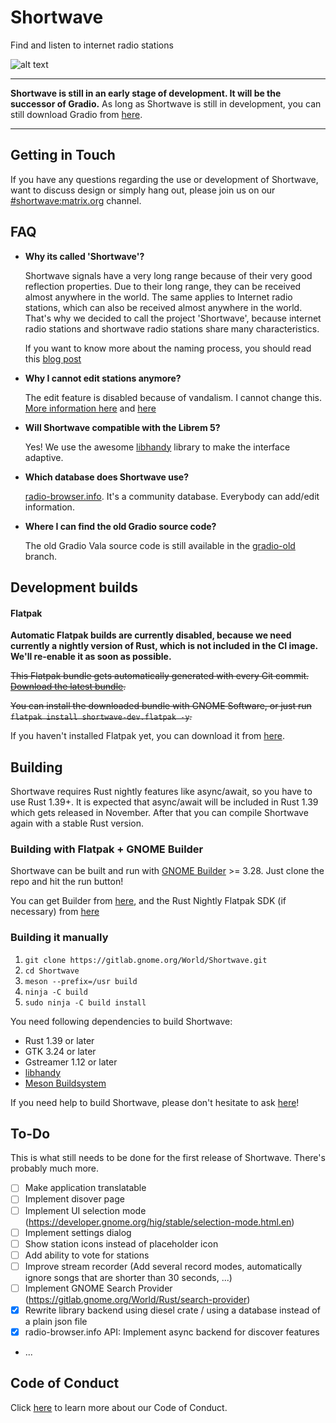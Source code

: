 # Shortwave
Find and listen to internet radio stations

![alt text](https://gitlab.gnome.org/World/Shortwave/raw/master/data/icons/hicolor/scalable/apps/de.haeckerfelix.Shortwave.svg "Logo")

___
**Shortwave is still in an early stage of development. It will be the successor of Gradio.**
As long as Shortwave is still in development, you can still download Gradio from [here](https://flathub.org/apps/details/de.haeckerfelix.gradio).
___

## Getting in Touch
If you have any questions regarding the use or development of Shortwave,
want to discuss design or simply hang out, please join us on our [#shortwave:matrix.org](https://matrix.to/#/#shortwave:matrix.org) channel.

## FAQ
- **Why its called 'Shortwave'?**

    Shortwave signals have a very long range because of their very good reflection properties. 
Due to their long range, they can be received almost anywhere in the world. 
The same applies to Internet radio stations, which can also be received almost anywhere in the world.
That's why we decided to call the project 'Shortwave', because internet radio stations and shortwave radio stations share many characteristics.

    If you want to know more about the naming process, you should read this [blog post](https://blogs.gnome.org/tbernard/2019/04/26/naming-your-app/)

- **Why I cannot edit stations anymore?**

    The edit feature is disabled because of vandalism. I cannot change this. [More information here](http://www.radio-browser.info/gui/#/) and [here](https://github.com/segler-alex/radiobrowser-api/issues/39)

- **Will Shortwave compatible with the Librem 5?**

    Yes! We use the awesome [libhandy](https://source.puri.sm/Librem5/libhandy) library to make the interface adaptive.

- **Which database does Shortwave use?**

    [radio-browser.info](http://www.radio-browser.info/gui/#/). It's a community database. Everybody can add/edit information.

- **Where I can find the old Gradio source code?**

    The old Gradio Vala source code is still available in the [gradio-old](https://gitlab.gnome.org/World/Shortwave/tree/gradio-old) branch. 

## Development builds

#### Flatpak
**Automatic Flatpak builds are currently disabled, because we need currently a nightly version of Rust, which is not included in the CI image. We'll re-enable it as soon as possible.**

~~This Flatpak bundle gets automatically generated with every Git commit. 
[Download the latest bundle](https://gitlab.gnome.org/World/Shortwave/-/jobs/artifacts/master/download?job=flatpak).~~

~~You can install the downloaded bundle with GNOME Software, or just run `flatpak install shortwave-dev.flatpak -y`.~~

If you haven't installed Flatpak yet, you can download it from [here](https://flatpak.org/setup/).

## Building
Shortwave requires Rust nightly features like async/await, so you have to use Rust 1.39+. 
It is expected that async/await will be included in Rust 1.39 which gets released in November. 
After that you can compile Shortwave again with a stable Rust version.

### Building with Flatpak + GNOME Builder
Shortwave can be built and run with [GNOME Builder](https://wiki.gnome.org/Apps/Builder) >= 3.28.
Just clone the repo and hit the run button!

You can get Builder from [here](https://wiki.gnome.org/Apps/Builder/Downloads), and the Rust Nightly Flatpak SDK (if necessary) from [here](https://gitlab.gnome.org/snippets/844)

### Building it manually
1. `git clone https://gitlab.gnome.org/World/Shortwave.git`
2. `cd Shortwave`
3. `meson --prefix=/usr build`
4. `ninja -C build`
5. `sudo ninja -C build install`

You need following dependencies to build Shortwave:
- Rust 1.39 or later
- GTK 3.24 or later
- Gstreamer 1.12 or later
- [libhandy](https://source.puri.sm/Librem5/libhandy)
- [Meson Buildsystem](https://mesonbuild.com/)

If you need help to build Shortwave, please don't hesitate to ask [here](https://matrix.to/#/#shortwave:matrix.org)!

## To-Do
This is what still needs to be done for the first release of Shortwave. There's probably much more.

- [ ] Make application translatable
- [ ] Implement disover page
- [ ] Implement UI selection mode (https://developer.gnome.org/hig/stable/selection-mode.html.en)
- [ ] Implement settings dialog
- [ ] Show station icons instead of placeholder icon
- [ ] Add ability to vote for stations
- [ ] Improve stream recorder (Add several record modes, automatically ignore songs that are shorter than 30 seconds, ...)
- [ ] Implement GNOME Search Provider (https://gitlab.gnome.org/World/Rust/search-provider)
- [x] Rewrite library backend using diesel crate / using a database instead of a plain json file
- [x] radio-browser.info API: Implement async backend for discover features
- ...

## Code of Conduct
Click [here](https://gitlab.gnome.org/World/Shortwave/blob/master/CODE_OF_CONDUCT.md) to learn more about our Code of Conduct.
